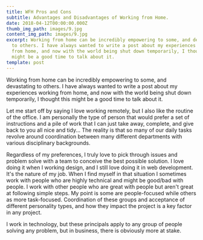 ```yaml
---
title: WFH Pros and Cons
subtitle: Advantages and Disadvantages of Working from Home.
date: 2018-04-12T00:00:00.000Z
thumb_img_path: images/9.jpg
content_img_path: images/9.jpg
excerpt: Working from home can be incredibly empowering to some, and devastating
  to others. I have always wanted to write a post about my experiences working
  from home, and now with the world being shut down temporarily, I thought this
  might be a good time to talk about it.
template: post
---
```

Working from home can be incredibly empowering to some, and devastating to others. I have always wanted to write a post about my experiences working from home, and now with the world being shut down temporarily, I thought this might be a good time to talk about it. 

Let me start off by saying I love working remotely, but I also like the routine of the office. I am personally the type of person that would prefer a set of instructions and a pile of work that I can just take away, complete, and give back to you all nice and tidy... The reality is that so many of our daily tasks revolve around coordination between many different departments with various disciplinary backgrounds. 

Regardless of my preferences, I truly love to pick through issues and problem solve with a team to conceive the best possible solution. I love doing it when I working design, and I still love doing it in web development. It's the nature of my job. When I find myself in that situation I sometimes work with people who are highly technical and might be good/bad with people. I work with other people who are great with people but aren't great at following simple steps. My point is some are people-focused while others as more task-focused. Coordination of these groups and acceptance of different personality types, and how they impact the project is a key factor in any project.

 I work in technology, but these principals apply to any group of people solving any problem, but in business, there is obviously more at stake.